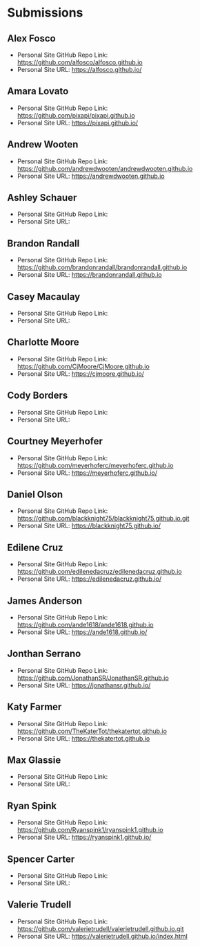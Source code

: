 # Submissions

## Alex Fosco

* Personal Site GitHub Repo Link: https://github.com/alfosco/alfosco.github.io
* Personal Site URL: https://alfosco.github.io/

## Amara Lovato

* Personal Site GitHub Repo Link: https://github.com/pixapi/pixapi.github.io
* Personal Site URL: https://pixapi.github.io/

## Andrew Wooten

* Personal Site GitHub Repo Link: https://github.com/andrewdwooten/andrewdwooten.github.io
* Personal Site URL: https://andrewdwooten.github.io

## Ashley Schauer

* Personal Site GitHub Repo Link:
* Personal Site URL:

## Brandon Randall

* Personal Site GitHub Repo Link: https://github.com/brandonrandall/brandonrandall.github.io
* Personal Site URL: https://brandonrandall.github.io

## Casey Macaulay

* Personal Site GitHub Repo Link:
* Personal Site URL:

## Charlotte Moore

* Personal Site GitHub Repo Link: https://github.com/CjMoore/CjMoore.github.io
* Personal Site URL: https://cjmoore.github.io/

## Cody Borders

* Personal Site GitHub Repo Link:
* Personal Site URL:

## Courtney Meyerhofer

* Personal Site GitHub Repo Link: https://github.com/meyerhoferc/meyerhoferc.github.io
* Personal Site URL: https://meyerhoferc.github.io/

## Daniel Olson

* Personal Site GitHub Repo Link: https://github.com/blackknight75/blackknight75.github.io.git
* Personal Site URL: https://blackknight75.github.io/

## Edilene Cruz

* Personal Site GitHub Repo Link: https://github.com/edilenedacruz/edilenedacruz.github.io
* Personal Site URL: https://edilenedacruz.github.io/

## James Anderson

* Personal Site GitHub Repo Link: https://github.com/ande1618/ande1618.github.io
* Personal Site URL: https://ande1618.github.io/

## Jonthan Serrano

* Personal Site GitHub Repo Link: https://github.com/JonathanSR/JonathanSR.github.io
* Personal Site URL: https://jonathansr.github.io/

## Katy Farmer

* Personal Site GitHub Repo Link: https://github.com/TheKaterTot/thekatertot.github.io
* Personal Site URL: https://thekatertot.github.io

## Max Glassie

* Personal Site GitHub Repo Link:
* Personal Site URL:

## Ryan Spink

* Personal Site GitHub Repo Link: https://github.com/Ryanspink1/ryanspink1.github.io
* Personal Site URL: https://ryanspink1.github.io/

## Spencer Carter

* Personal Site GitHub Repo Link:
* Personal Site URL:

## Valerie Trudell

* Personal Site GitHub Repo Link: https://github.com/valerietrudell/valerietrudell.github.io.git
* Personal Site URL: https://valerietrudell.github.io/index.html
